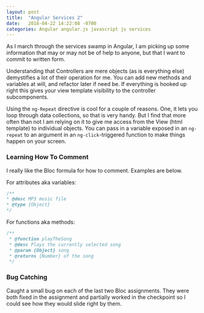```yaml
---
layout: post
title:  "Angular Services 2"
date:   2016-04-22 14:22:08 -0700
categories: Angular angular.js javascript js services
---
```

As I march through the services swamp in Angular, I am picking up some information that may or may not be of help to anyone, but that I want to commit to written form.

Understanding that Controllers are mere objects (as is everything else) demystifies a lot of their operation for me. You can add new methods and variables at will, and refactor later if need be. If everything is hooked up right this gives your view template visibility to the controller subcomponents.

Using the `ng-Repeat` directive is cool for a couple of reasons. One, it lets you loop through data collections, so that is very handy. But I find that more often than not I am relying on it to give me access from the View (html template) to individual objects. You can pass in a variable exposed in an `ng-repeat` to an argument in an `ng-click`-triggered function to make things happen on your screen.

### Learning How To Comment
I really like the Bloc formula for how to comment. Examples are below.

For attributes aka variables:

```javascript
/**
* @desc MP3 music file
* @type {Object}
*/
```

For functions aka methods:

```javascript
/**
 * @function playTheSong
 * @desc Plays the currently selected song
 * @param {Object} song
 * @returns {Number} of the song
 */
```

### Bug Catching
Caught a small bug on each of the last two Bloc assignments. They were both fixed in the assignment and partially worked in the checkpoint so I could see how they would slide right by them.
